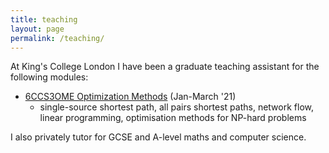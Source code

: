 ```yaml
---
title: teaching
layout: page
permalink: /teaching/
---
```


At King's College London I have been a graduate teaching assistant for the
following modules:
- [6CCS3OME Optimization Methods][optimization-methods] (Jan-March '21)
  - single-source shortest path, all pairs shortest paths, network
	flow, linear programming, optimisation methods for NP-hard problems

I also privately tutor for GCSE and A-level maths and computer science.

[optimization-methods]: https://www.kcl.ac.uk/study/courses-data/modules/6/Optimization-Methods-6ccs3ome1
